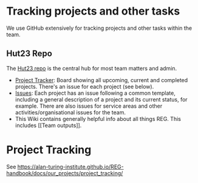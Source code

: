 # Tracking projects and other tasks

We use GitHub extensively for tracking projects and other tasks within the team.

## Hut23 Repo

The [Hut23 repo](https://github.com/alan-turing-institute/Hut23) is the central hub for most team matters and admin.

- [Project Tracker](https://github.com/alan-turing-institute/Hut23/projects/2): Board showing all upcoming, current and completed projects. There's an issue for each project (see below).
- [Issues](https://github.com/alan-turing-institute/Hut23/issues): Each project has an issue following a common template, including a general description of a project and its current status, for example. There are also issues for service areas and other activities/organisational issues for the team.
- This Wiki contains generally helpful info about all things REG. This includes [[Team outputs]].

# Project Tracking

See
https://alan-turing-institute.github.io/REG-handbook/docs/our_projects/project_tracking/